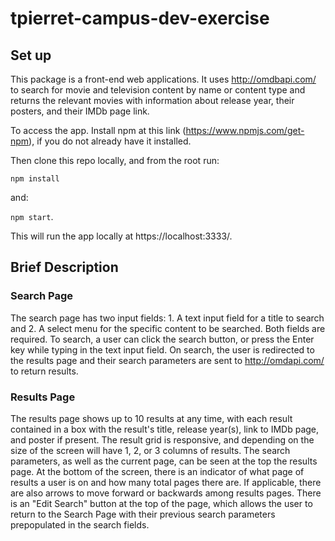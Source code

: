 # tpierret-campus-dev-exercise

## Set up
This package is a front-end web applications. It uses http://omdbapi.com/ to search for movie and television content by name or content type and returns the relevant movies with information about release year, their posters, and their IMDb page link.

To access the app. Install npm at this link (https://www.npmjs.com/get-npm), if you do not already have it installed.

Then clone this repo locally, and from the root run:

```npm install```

and:

```npm start```.

This will run the app locally at https://localhost:3333/.


## Brief Description

### Search Page
The search page has two input fields: 1. A text input field for a title to search and 2. A select menu for the specific content to be searched. Both fields are required. To search, a user can click the search button, or press the Enter key while typing in the text input field. On search, the user is redirected to the results page and their search parameters are sent to http://omdapi.com/ to return results.

### Results Page
The results page shows up to 10 results at any time, with each result contained in a box with the result's title, release year(s), link to IMDb page, and poster if present. The result grid is responsive, and depending on the size of the screen will have 1, 2, or 3 columns of results. The search parameters, as well as the current page, can be seen at the top the results page. At the bottom of the screen, there is an indicator of what page of results a user is on and how many total pages there are. If applicable, there are also arrows to move forward or backwards among results pages. There is an "Edit Search" button at the top of the page, which allows the user to return to the Search Page with their previous search parameters prepopulated in the search fields.
